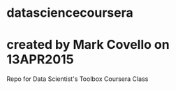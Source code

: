 # datasciencecoursera
# created by Mark Covello on 13APR2015
Repo for Data Scientist's Toolbox Coursera Class
